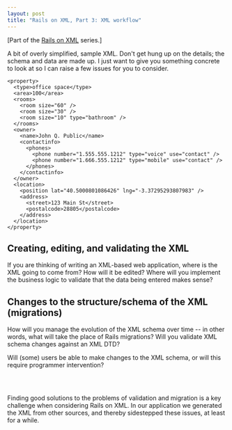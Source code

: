 ```yaml
---
layout: post
title: "Rails on XML, Part 3: XML workflow"
---
```

[Part of the [Rails on XML](/2009/01/02/Rails-on-XML-the-series.html) series.]

A bit of overly simplified, sample XML. Don't get hung up on the details; the schema and data are made up. I just want to give you something concrete to look at so I can raise a few issues for you to consider. 

    <property>
      <type>office space</type>
      <area>100</area>
      <rooms>
        <room size="60" />
        <room size="30" />
        <room size="10" type="bathroom" />
      </rooms>
      <owner>
        <name>John Q. Public</name>
        <contactinfo>
          <phones>
            <phone number="1.555.555.1212" type="voice" use="contact" />
            <phone number="1.666.555.1212" type="mobile" use="contact" />
          </phones>
        </contactinfo>
      </owner>
      <location>
        <position lat="40.5000801086426" lng="-3.37295293807983" />
        <address>
          <street>123 Main St</street>
          <postalcode>28805</postalcode>
        </address>
      </location>
    </property>

## Creating, editing, and validating the XML

If you are thinking of writing an XML-based web application, where is the XML going to come from? How will it be edited? Where will you implement the business logic to validate that the data being entered makes sense?

## Changes to the structure/schema of the XML (migrations)

How will you manage the evolution of the XML schema over time -- in other words, what will take the place of Rails migrations? Will you validate XML schema changes against an XML DTD?

Will (some) users be able to make changes to the XML schema, or will this require programmer intervention?

### &nbsp;

Finding good solutions to the problems of validation and migration is a key challenge when considering Rails on XML. In our application we generated the XML from other sources, and thereby sidestepped these issues, at least for a while.
